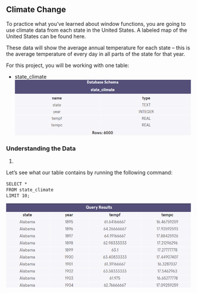 ## Climate Change
To practice what you’ve learned about window functions, you are going to use climate data from each state in the United States. A labeled map of the United States can be found here.

These data will show the average annual temperature for each state – this is the average temperature of every day in all parts of the state for that year.

For this project, you will be working with one table:

- state_climate
![cc00](images/cc00.png)

### Understanding the Data
1.
Let’s see what our table contains by running the following command:

```msql
SELECT * 
FROM state_climate
LIMIT 10;
 ```
![cc01](images/cc01.png)
